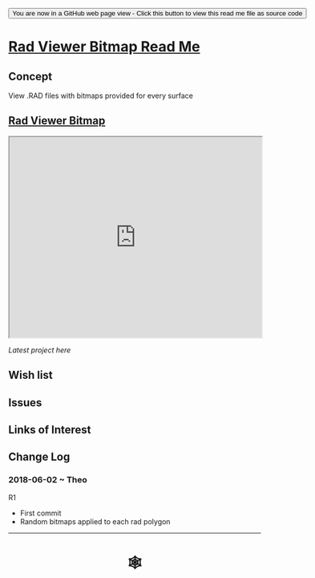 <span style=display:none; >[You are now in a GitHub source code view - click this link to view Read Me file as a web page](http://www.ladybug.tools/spider/index.html##rad-viewer/rad-viewer-bitmap/README.md "View file as a web page." ) </span>

<div><input type=button onclick="window.location.href='https://github.com/ladybug-tools/spider/tree/master/#rad-viewer/rad-viewer-bitmap/README.md'"
value="You are now in a GitHub web page view - Click this button to view this read me file as source code" ></div>

# [Rad Viewer Bitmap Read Me]( ##rad-viewer/rad-viewer-bitmap/README.md )


## Concept

View .RAD files with bitmaps provided for every surface


## [Rad Viewer Bitmap]( http://www.ladybug.tools/spider/#rad-viewer/rad-viewer-bitmap/r1/rad-viewer-bitmap.html )

<div><iframe class=iframeReadMe src=http://www.ladybug.tools/spider/#rad-viewer/rad-viewer-bitmap/r1/rad-viewer-bitmap.html width=100% height=400px >Iframes are not displayed on github.com</iframe></div>

_Latest project here_


## Wish list


## Issues



## Links of Interest



## Change Log

### 2018-06-02 ~ Theo

R1
* First commit
* Random bitmaps applied to each rad polygon


***

# <center title="hello!" ><a href=javascript:window.scrollTo(0,0); style=text-decoration:none; > &#x1f578; </a></center>




